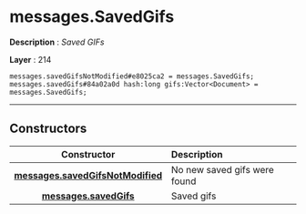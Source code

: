 # messages.SavedGifs

**Description** : *Saved GIFs*

**Layer** : 214

```tl
messages.savedGifsNotModified#e8025ca2 = messages.SavedGifs;
messages.savedGifs#84a02a0d hash:long gifs:Vector<Document> = messages.SavedGifs;
```

---

## Constructors

| Constructor | Description |
| :---: | :--- |
| [**messages.savedGifsNotModified**](constructor/messages.savedGifsNotModified) | No new saved gifs were found |
| [**messages.savedGifs**](constructor/messages.savedGifs) | Saved gifs |